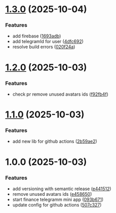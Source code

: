 # [1.3.0](https://github.com/Baranov-alexei18/telegramm-app-zentro-money/compare/v1.2.0...v1.3.0) (2025-10-04)


### Features

* add firebase ([1693adb](https://github.com/Baranov-alexei18/telegramm-app-zentro-money/commit/1693adb6d3de4ba2ec7fe8977cd20eaea9a38c21))
* add telegramId for user ([4dfc692](https://github.com/Baranov-alexei18/telegramm-app-zentro-money/commit/4dfc6923c4a7162df3fdc0e23ca4422c48be1632))
* resolve build errors ([020f24a](https://github.com/Baranov-alexei18/telegramm-app-zentro-money/commit/020f24aa0290e49b7cf55d8df709e4cabf94f201))

# [1.2.0](https://github.com/Baranov-alexei18/telegramm-app-zentro-money/compare/v1.1.0...v1.2.0) (2025-10-03)


### Features

* check pr remove unused avatars ids ([f92fb4f](https://github.com/Baranov-alexei18/telegramm-app-zentro-money/commit/f92fb4f029c36d131abd82c6b28e8366457c8180))

# [1.1.0](https://github.com/Baranov-alexei18/telegramm-app-zentro-money/compare/v1.0.0...v1.1.0) (2025-10-03)


### Features

* add new lib for github actions ([2b59ae2](https://github.com/Baranov-alexei18/telegramm-app-zentro-money/commit/2b59ae29cc3038cff52c38804f7905a9b3d29d30))

# 1.0.0 (2025-10-03)


### Features

* add versioning with semantic release ([e441512](https://github.com/Baranov-alexei18/telegramm-app-zentro-money/commit/e441512e65928485c083f1a1119f767e47820833))
* remove unused avatars ids ([e458650](https://github.com/Baranov-alexei18/telegramm-app-zentro-money/commit/e458650540b0a19a02d6371e69ea1f517261a119))
* start finance telegramm mini app ([093b671](https://github.com/Baranov-alexei18/telegramm-app-zentro-money/commit/093b6713f929838017756676608dee0675c1876b))
* update config for github actions ([507c327](https://github.com/Baranov-alexei18/telegramm-app-zentro-money/commit/507c3271f5d7c3a2112e53e70c6a435e12724041))
